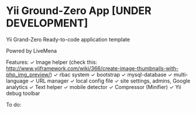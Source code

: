 Yii Ground-Zero App [UNDER DEVELOPMENT]
=========

Yii Grand-Zero Ready-to-code application template

Powred by LiveMena

Features:
✓ Image helper (check this: http://www.yiiframework.com/wiki/366/create-image-thumbnails-with-php_img_preview/)
✓ rbac system
✓ bootstrap
✓ mysql-database
✓ multi-language
✓ URL manager
✓ local config file
✓ site settings, admins, Google analytics
✓ Text helper
✓ mobile detector
✓ Compressor (Minifier)
✓ Yii debug toolbar

To do:
